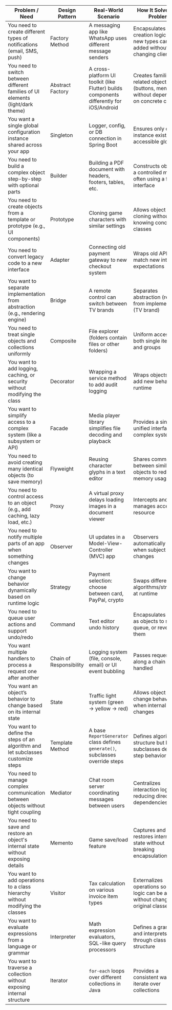 | **Problem / Need**                                                               | **Design Pattern**      | **Real-World Scenario**                                                                  | **How It Solves the Problem**                                                              |
| -------------------------------------------------------------------------------- | ----------------------- | ---------------------------------------------------------------------------------------- | ------------------------------------------------------------------------------------------ |
| You need to create different types of notifications (email, SMS, push)           | Factory Method          | A messaging app like WhatsApp uses different message senders                             | Encapsulates creation logic so new types can be added without changing client code         |
| You need to switch between different families of UI elements (light/dark theme)  | Abstract Factory        | A cross-platform UI toolkit (like Flutter) builds components differently for iOS/Android | Creates families of related objects (buttons, menus) without depending on concrete classes |
| You want a single global configuration instance shared across your app           | Singleton               | Logger, config, or DB connection in Spring Boot                                          | Ensures only one instance exists, accessible globally                                      |
| You need to build a complex object step-by-step with optional parts              | Builder                 | Building a PDF document with headers, footers, tables, etc.                              | Constructs object in a controlled manner, often using a fluent interface                   |
| You need to create objects from a template or prototype (e.g., UI components)    | Prototype               | Cloning game characters with similar settings                                            | Allows object cloning without knowing concrete classes                                     |
| You need to convert legacy code to a new interface                               | Adapter                 | Connecting old payment gateway to new checkout system                                    | Wraps old API to match new interface expectations                                          |
| You want to separate implementation from abstraction (e.g., rendering engine)    | Bridge                  | A remote control can switch between TV brands                                            | Separates abstraction (remote) from implementation (TV brand)                              |
| You need to treat single objects and collections uniformly                       | Composite               | File explorer (folders contain files or other folders)                                   | Uniform access to both single items and groups                                             |
| You want to add logging, caching, or security without modifying the class        | Decorator               | Wrapping a service method to add audit logging                                           | Wraps objects to add new behavior at runtime                                               |
| You want to simplify access to a complex system (like a subsystem or API)        | Facade                  | Media player library simplifies file decoding and playback                               | Provides a single, unified interface to a complex system                                   |
| You need to avoid creating many identical objects (to save memory)               | Flyweight               | Reusing character glyphs in a text editor                                                | Shares common data between similar objects to reduce memory usage                          |
| You need to control access to an object (e.g., add caching, lazy load, etc.)     | Proxy                   | A virtual proxy delays loading images in a document viewer                               | Intercepts and manages access to a resource                                                |
| You need to notify multiple parts of an app when something changes               | Observer                | UI updates in a Model-View-Controller (MVC) app                                          | Observers automatically update when subject changes                                        |
| You want to change behavior dynamically based on runtime logic                   | Strategy                | Payment selection: choose between card, PayPal, crypto                                   | Swaps different algorithms/strategies at runtime                                           |
| You need to queue user actions and support undo/redo                             | Command                 | Text editor undo history                                                                 | Encapsulates actions as objects to store, queue, or reverse them                           |
| You want multiple handlers to process a request one after another                | Chain of Responsibility | Logging system (file, console, email) or UI event bubbling                               | Passes request along a chain until handled                                                 |
| You want an object’s behavior to change based on its internal state              | State                   | Traffic light system (green → yellow → red)                                              | Allows object to change behavior when internal state changes                               |
| You want to define the steps of an algorithm and let subclasses customize steps  | Template Method         | A base `ReportGenerator` class defines `generate()`, subclasses override steps           | Defines algorithm structure but lets subclasses define step behavior                       |
| You need to manage complex communication between objects without tight coupling  | Mediator                | Chat room server coordinating messages between users                                     | Centralizes interaction logic, reducing direct dependencies                                |
| You need to save and restore an object's internal state without exposing details | Memento                 | Game save/load feature                                                                   | Captures and restores internal state without breaking encapsulation                        |
| You want to add operations to a class hierarchy without modifying the classes    | Visitor                 | Tax calculation on various invoice item types                                            | Externalizes operations so new logic can be added without changing original classes        |
| You want to evaluate expressions from a language or grammar                      | Interpreter             | Math expression evaluators, SQL-like query processors                                    | Defines a grammar and interprets it through class structure                                |
| You want to traverse a collection without exposing internal structure            | Iterator                | `for-each` loops over different collections in Java                                      | Provides a consistent way to iterate over collections                                      |
